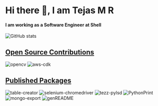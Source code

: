 # Hi there 👋, I am Tejas M R

#### I am working as a Software Engineer at Shell

![GitHub stats](https://github-readme-stats.vercel.app/api?username=tejasmr&show_icons=true&count_private=true) 

## [Open Source Contributions](OpenSource.md)


![opencv](https://img.shields.io/badge/opencv-1-brightgreen?style=flat-square)
![aws-cdk](https://img.shields.io/badge/aws--cdk-2-brightgreen?style=flat-square)

## [Published Packages](PublishedPackages.md)

![table-creator](https://img.shields.io/badge/table--creator-npm-red?style=flat-square)
![selenium-chromedriver](https://img.shields.io/badge/selenium--chromedriver-pypi-blue?style=flat-square)
![tezz-pylsd](https://img.shields.io/badge/tezz--pylsd-pypi-blue?style=flat-square)
![PythonPrint](https://img.shields.io/badge/PythonPrint-nuget-brightgreen?style=flat-square)
![mongo-export](https://img.shields.io/badge/mongo--export-Github%20Action-yellow?style=flat-square)
![genREADME](https://img.shields.io/badge/genREADME-Github%20Action-yellow?style=flat-square)

<!---
# Hi there 👋, My name is Tejas M R
### I am working as a Software Engineer at Shell
Interested in building software products to solve problems with the best technologies available.

![GitHub stats](https://github-readme-stats.vercel.app/api?username=tejasmr&show_icons=true&count_private=true)  

![GitHub metrics](https://metrics.lecoq.io/tejasmr)  

![GitHub streak stats](https://github-readme-streak-stats.herokuapp.com/?user=tejasmr)  

![Profile views](https://gpvc.arturio.dev/tejasmr)  

## Open Source Contributions:

![merged](svgexport-75-cropped.svg) [**Added CV_PROP_RW macro to keypoints** #21180](https://github.com/opencv/opencv/pull/21180)\
![merged](svgexport-75-cropped.svg) [**fix(iam): AccountPrincipal accepts values which aren't account IDs** #20292](https://github.com/aws/aws-cdk/pull/20292)\
![merged](svgexport-75-cropped.svg) [**fix(pipelines): reuseCrossRegionSupportStacks=true does not fail when existing pipeline is used** #20423](https://github.com/aws/aws-cdk/pull/20423)\

## My projects

### Published Packages

[![table-creator(npm)](https://github-readme-stats.vercel.app/api/pin/?username=tejasmr&repo=table-creator)](https://github.com/tejasmr/table-creator)
[![selenium-chromedriver(pypi)](https://github-readme-stats.vercel.app/api/pin/?username=tejasmr&repo=selenium-chromedriver)](https://github.com/tejasmr/selenium-chromedriver)
[![tezz-pylsd(pypi)](https://github-readme-stats.vercel.app/api/pin/?username=tejasmr&repo=tezz-pylsd)](https://github.com/tejasmr/tezz-pylsd)
[![PythonPrint(nuget)](https://github-readme-stats.vercel.app/api/pin/?username=tejasmr&repo=PythonPrint)](https://github.com/tejasmr/PythonPrint)

### OurVision: funded by IEEE

[![OurVision](https://github-readme-stats.vercel.app/api/pin/?username=tejas1904&repo=OurVision)](https://github.com/tejas1904/OurVision)

[![tezz-espr](https://github-readme-stats.vercel.app/api/pin/?username=tejasmr&repo=tezz-espr)](https://github.com/tejasmr/tezz-espr)
[![document-scanner](https://github-readme-stats.vercel.app/api/pin/?username=tejasmr&repo=document-scanner)](https://github.com/tejasmr/document-scanner)

### Books API (at Internship)

[![booksjsb](https://github-readme-stats.vercel.app/api/pin/?username=tejasmr&repo=booksjsb)](https://github.com/tejasmr/booksjsb)
[![booksjsbv5](https://github-readme-stats.vercel.app/api/pin/?username=tejasmr&repo=booksjsbv5)](https://github.com/tejasmr/booksjsbv5)

### TezzGL: OpenGL and GLFW based Game-engine and CommandLineParser

[![tezzgl](https://github-readme-stats.vercel.app/api/pin/?username=tejasmr&repo=tezzgl)](https://github.com/tejasmr/tezzgl)
[![CommandLineParser](https://github-readme-stats.vercel.app/api/pin/?username=tejasmr&repo=CommandLineParser)](https://github.com/tejasmr/CommandLineParser)
[![TezzSnake](https://github-readme-stats.vercel.app/api/pin/?username=tejasmr&repo=TezzSnake)](https://github.com/tejasmr/TezzSnake)

### Github Actions

[![genREADME](https://github-readme-stats.vercel.app/api/pin/?username=tejasmr&repo=genREADME)](https://github.com/tejasmr/genREADME)
[![mongoexport](https://github-readme-stats.vercel.app/api/pin/?username=tejasmr&repo=mongoexport)](https://github.com/tejasmr/mongoexport)

### Android Libraries

[![PercentageChartView](https://github-readme-stats.vercel.app/api/pin/?username=tejasmr&repo=PercentageChartView)](https://github.com/tejasmr/PercentageChartView)

### React/Ionic Projects

[![photo-gallery](https://github-readme-stats.vercel.app/api/pin/?username=tejasmr&repo=photo-gallery)](https://github.com/tejasmr/photo-gallery)

### Scrapting Projects

[![ScrapeBoxnovel](https://github-readme-stats.vercel.app/api/pin/?username=tejasmr&repo=ScrapeBoxnovel)](https://github.com/tejasmr/ScrapeBoxnovel)
[![scrape-twitter](https://github-readme-stats.vercel.app/api/pin/?username=tejasmr&repo=scrape-twitter)](https://github.com/tejasmr/scrape-twitter)

### Graph Typescript Library

[![graph.ts](https://github-readme-stats.vercel.app/api/pin/?username=tejasmr&repo=graph.ts)](https://github.com/tejasmr/graph.ts)

### iOS/Swift Projects/Libraries

[![AutoLayoutConstraints](https://github-readme-stats.vercel.app/api/pin/?username=tejasmr&repo=AutoLayoutConstraints)](https://github.com/tejasmr/AutoLayoutConstraints)
[![Simply-Calcy-UIKit](https://github-readme-stats.vercel.app/api/pin/?username=tejasmr&repo=Simply-Calcy-UIKit)](https://github.com/tejasmr/Simply-Calcy-UIKit)
[![CustomLinearProgressView](https://github-readme-stats.vercel.app/api/pin/?username=tejasmr&repo=CustomLinearProgressView)](https://github.com/tejasmr/CustomLinearProgressView)
[![TymTebal](https://github-readme-stats.vercel.app/api/pin/?username=tejasmr&repo=TymTebal)](https://github.com/tejasmr/TymTebal)
[![NoteTekr](https://github-readme-stats.vercel.app/api/pin/?username=tejasmr&repo=NoteTekr)](https://github.com/tejasmr/NoteTekr)
[![iMessageClone](https://github-readme-stats.vercel.app/api/pin/?username=tejasmr&repo=iMessageClone)](https://github.com/tejasmr/iMessageClone)

## Details about organizations

![GitHub metrics](https://metrics.lecoq.io/lab-programs)  

![GitHub metrics](https://metrics.lecoq.io/OurVision-IEEE)

![GitHub metrics](https://metrics.lecoq.io/slt-artpark)  

--->

